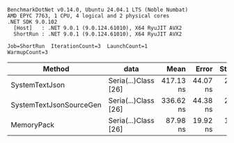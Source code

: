 ```

BenchmarkDotNet v0.14.0, Ubuntu 24.04.1 LTS (Noble Numbat)
AMD EPYC 7763, 1 CPU, 4 logical and 2 physical cores
.NET SDK 9.0.102
  [Host]   : .NET 9.0.1 (9.0.124.61010), X64 RyuJIT AVX2
  ShortRun : .NET 9.0.1 (9.0.124.61010), X64 RyuJIT AVX2

Job=ShortRun  IterationCount=3  LaunchCount=1  
WarmupCount=3  

```
| Method                  | data                 | Mean      | Error    | StdDev   | Min       | Max       | Gen0   | Allocated |
|------------------------ |--------------------- |----------:|---------:|---------:|----------:|----------:|-------:|----------:|
| SystemTextJson          | Seria(...)Class [26] | 417.13 ns | 44.07 ns | 2.416 ns | 414.82 ns | 419.64 ns | 0.0196 |     328 B |
| SystemTextJsonSourceGen | Seria(...)Class [26] | 336.62 ns | 44.38 ns | 2.433 ns | 334.21 ns | 339.08 ns | 0.0219 |     368 B |
| MemoryPack              | Seria(...)Class [26] |  87.98 ns | 19.92 ns | 1.092 ns |  87.15 ns |  89.21 ns | 0.0076 |     128 B |
